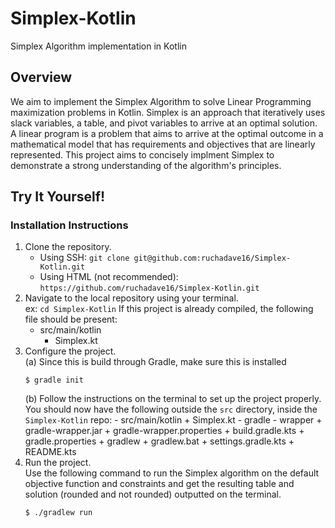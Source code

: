 # Simplex-Kotlin
Simplex Algorithm implementation in Kotlin

## Overview
We aim to implement the Simplex Algorithm to solve Linear Programming maximization problems in Kotlin. Simplex is an approach that iteratively uses slack variables, a table, and pivot variables to arrive at an optimal solution. A linear program is a problem that aims to arrive at the optimal outcome in a mathematical model that has requirements and objectives that are linearly represented. This project aims to concisely implment Simplex to demonstrate a strong understanding of the algorithm's principles. 

## Try It Yourself!
### Installation Instructions
1. Clone the repository.<br>
   - Using SSH: `git clone git@github.com:ruchadave16/Simplex-Kotlin.git`
   - Using HTML (not recommended): `https://github.com/ruchadave16/Simplex-Kotlin.git`
2. Navigate to the local repository using your terminal.<br>
   ex: `cd Simplex-Kotlin`
   If this project is already compiled, the following file should be present:
   - src/main/kotlin
     + Simplex.kt
3. Configure the project.<br>
  (a) Since this is build through Gradle, make sure this is installed
    ```
    $ gradle init
    ```
    (b) Follow the instructions on the terminal to set up the project properly. You should now have the following outside the `src` directory, inside the `Simplex-Kotlin` repo:
        - src/main/kotlin
          + Simplex.kt
        - gradle
          - wrapper
            + gradle-wrapper.jar
            + gradle-wrapper.properties
        + build.gradle.kts
        + gradle.properties
        + gradlew
        + gradlew.bat
        + settings.gradle.kts
        + README.kts
4. Run the project.<br>
    Use the following command to run the Simplex algorithm on the default objective function and constraints and get the resulting table and solution (rounded and not rounded) outputted on the terminal.
    ```
    $ ./gradlew run
    ``` 

